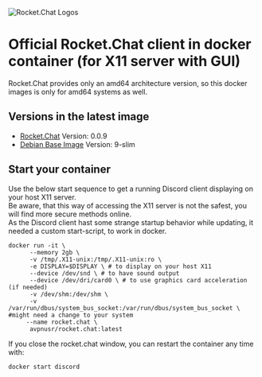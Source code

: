 ![Rocket.Chat Logos](https://rocket.chat/images/default/logo--dark.svg)

**Official Rocket.Chat client in docker container (for X11 server with GUI)**
===

Rocket.Chat provides only an amd64 architecture version, so this docker images is only for amd64 systems as well.   

Versions in the latest image
-----
- [Rocket.Chat](https://discordapp.com/ "Discord Homepage") Version: 0.0.9
- [Debian Base Image](https://hub.docker.com/_/debian "Debian Docker Repo") Version: 9-slim

Start your container
-----
Use the below start sequence to get a running Discord client displaying on your host X11 server.    
Be aware, that this way of accessing the X11 server is not the safest, you will find more secure methods online.   
As the Discord client hast some strange startup behavior while updating, it needed a custom start-script, to work in docker.    

```
docker run -it \
      --memory 2gb \
      -v /tmp/.X11-unix:/tmp/.X11-unix:ro \
      -e DISPLAY=$DISPLAY \ # to display on your host X11
      --device /dev/snd \ # to have sound output
      --device /dev/dri/card0 \ # to use graphics card acceleration (if needed)
      -v /dev/shm:/dev/shm \ 
      -v /var/run/dbus/system_bus_socket:/var/run/dbus/system_bus_socket \ #might need a change to your system
     --name rocket.chat \
      avpnusr/rocket.chat:latest
```
   
If you close the rocket.chat window, you can restart the container any time with:     
```
docker start discord
```
